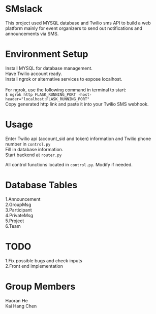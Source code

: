 # SMslack
This project used MYSQL database and Twilio sms API to build a web platform mainly for event organizers to send out notifications and announcements via SMS.

# Environment Setup
Install MYSQL for database management.<br />
Have Twilio account ready.<br />
Install ngrok or alternative services to expose localhost.<br />
<br />
For ngrok, use the following command in terminal to start:<br />
`$ ngrok http FLASK_RUNNING_PORT -host-header="localhost:FLASK_RUNNING_PORT"`<br />
Copy generated http link and paste it into your Twilio SMS webhook.<br />

# Usage
Enter Twilio api (account_sid and token) information and Twilio phone number in `control.py`<br />
Fill in database information.<br />
Start backend at `router.py`<br />

All control functions located in `control.py`. Modify if needed.<br />

# Database Tables
1.Announcement<br />
2.GroupMsg<br />
3.Participant<br />
4.PrivateMsg<br />
5.Project<br />
6.Team<br />

# TODO
1.Fix possible bugs and check inputs<br />
2.Front end implementation<br />

# Group Members
Haoran He<br />
Kai Hang Chen<br />
